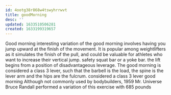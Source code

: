 ```yaml
---
id: 4ootg38r868w4tswyhrrwvt
title: goodMorning
desc: ''
updated: 1633510506281
created: 1633199319657
---
```


Good morning
interesting variation of the good morning involves having you jump upward at the finish of the movement. It is popular among weightlifters as it simulates the finish of the pull, and could be valuable for athletes who want to increase their vertical jump.
safety squat bar or a yoke bar.
the lift begins from a position of disadvantageous leverage.
The good morning is considered a class 3 lever, such that the barbell is the load, the spine is the lever arm and the hips are the fulcrum.
considered a class 3 lever
good morning
Although not commonly used by bodybuilders, 1959 Mr. Universe Bruce Randall performed a variation of this exercise with 685 pounds
